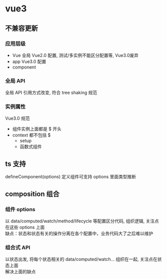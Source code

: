# vue3

## 不兼容更新

### 应用层级

- Vue 全局 Vue2.0 配置, 测试/多实例不能区分配置等, Vue3.0废弃
- app Vue3.0 配置
- component

### 全局 API

全局 API 引用方式改变, 符合 tree shaking 规范

### 实例属性

Vue3.0 规范

- 组件实例上面都是 $ 开头
- context 都不包括 $
  - setup
  - 函数式组件

## ts 支持

defineComponent(options) 定义组件可支持 options 里面类型推断

## composition 组合

### 组件 options

以 data/computed/watch/method/lifecycle 等配置区分代码, 组织逻辑, 关注点在这些 options 上面  
缺点：状态和状态有关的操作分离在各个配置中，业务代码大了之后难以维护

### 组合式 API

以状态出发, 将每个状态相关的 data/computed/watch... 组织在一起, 关注点在状态上面  
解决上面的缺点
